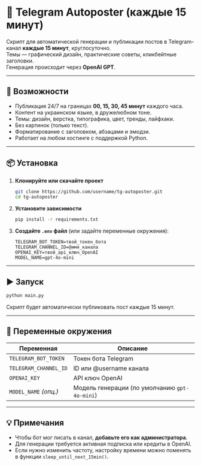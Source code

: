 # 📰 Telegram Autoposter (каждые 15 минут)

Скрипт для автоматической генерации и публикации постов в Telegram-канал **каждые 15 минут**, круглосуточно.  
Темы — графический дизайн, практические советы, кликбейтные заголовки.  
Генерация происходит через **OpenAI GPT**.

---

## 🚀 Возможности
- Публикация 24/7 на границах **00, 15, 30, 45 минут** каждого часа.
- Контент на украинском языке, в дружелюбном тоне.
- Темы: дизайн, верстка, типографика, цвет, тренды, лайфхаки.
- Без картинок (только текст).
- Форматирование с заголовком, абзацами и эмодзи.
- Работает на любом хостинге с поддержкой Python.

---

## 📦 Установка

1. **Клонируйте или скачайте проект**
   ```bash
   git clone https://github.com/username/tg-autoposter.git
   cd tg-autoposter
   ```

2. **Установите зависимости**
   ```bash
   pip install -r requirements.txt
   ```

3. **Создайте `.env` файл** (или задайте переменные окружения):
   ```
   TELEGRAM_BOT_TOKEN=твой_токен_бота
   TELEGRAM_CHANNEL_ID=@имя_канала
   OPENAI_KEY=твой_api_ключ_OpenAI
   MODEL_NAME=gpt-4o-mini
   ```

---

## ▶ Запуск

```bash
python main.py
```

Скрипт будет автоматически публиковать пост каждые 15 минут.

---

## 🔧 Переменные окружения
| Переменная             | Описание |
|------------------------|----------|
| `TELEGRAM_BOT_TOKEN`   | Токен бота Telegram |
| `TELEGRAM_CHANNEL_ID`  | ID или @username канала |
| `OPENAI_KEY`           | API ключ OpenAI |
| `MODEL_NAME` *(опц.)*  | Модель генерации (по умолчанию `gpt-4o-mini`) |

---

## 💡 Примечания
- Чтобы бот мог писать в канал, **добавьте его как администратора**.
- Для генерации требуется активная подписка или кредиты в OpenAI.
- Если нужно изменить частоту, настройку времени можно поменять в функции `sleep_until_next_15min()`.
